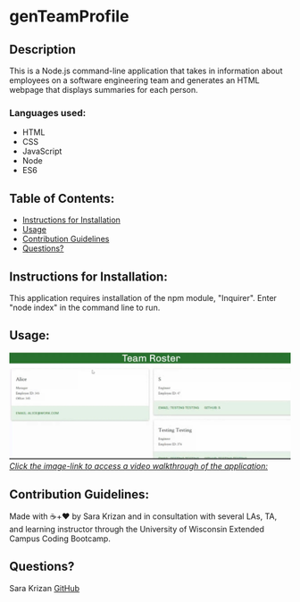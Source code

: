 
# genTeamProfile

## Description
This is a Node.js command-line application that takes in information about employees on a software engineering team and generates an HTML webpage that displays summaries for each person.


### Languages used:
- HTML
- CSS
- JavaScript
- Node
- ES6


## Table of Contents:
- [Instructions for Installation](#instructions-for-installation)
- [Usage](#usage)
- [Contribution Guidelines](#contribution-guidelines)
- [Questions?](#questions?)


## <a name="instructions-for-installation">Instructions for Installation</a>:
This application requires installation of the npm module, "Inquirer". Enter "node index" in the command line to run.

    

## <a name="usage">Usage</a>:

[![Application Screenshot](./assets/GenTeamProfile-screenshot.jpg)*Click the image-link to access a video walkthrough of the application:*](https://drive.google.com/file/d/1qlHMAsmjg06ReGYEeunBg6EfI_EYSDn8/view)

    
## <a name="contribution-guidelines">Contribution Guidelines</a>:
Made with ☕+❤️ by Sara Krizan and in consultation with several LAs, TA, and learning instructor through the University of Wisconsin Extended Campus Coding Bootcamp.

## <a name="questions?">Questions?</a>
Sara Krizan
[GitHub](https://github.com/SMKrizan)
    